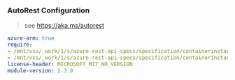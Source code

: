 ### AutoRest Configuration

> see https://aka.ms/autorest

``` yaml
azure-arm: true
require:
- /mnt/vss/_work/1/s/azure-rest-api-specs/specification/containerinstance/resource-manager/readme.md
- /mnt/vss/_work/1/s/azure-rest-api-specs/specification/containerinstance/resource-manager/readme.go.md
license-header: MICROSOFT_MIT_NO_VERSION
module-version: 2.3.0
```